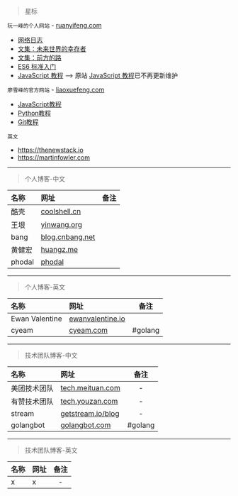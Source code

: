 > 星标

`阮一峰的个人网站` - [ruanyifeng.com](http://www.ruanyifeng.com/)

* [网络日志](http://www.ruanyifeng.com/blog/)  
* [文集：未来世界的幸存者](http://survivor.ruanyifeng.com/)  
* [文集：前方的路](http://road.ruanyifeng.com/)  
* [ES6 标准入门](http://es6.ruanyifeng.com/)   
* [JavaScript 教程](https://wangdoc.com/javascript/) --> 原站 [JavaScript 教程](http://javascript.ruanyifeng.com/)已不再更新维护

`廖雪峰的官方网站` - [liaoxuefeng.com](https://www.liaoxuefeng.com/)

* [JavaScript教程](https://www.liaoxuefeng.com/wiki/001434446689867b27157e896e74d51a89c25cc8b43bdb3000)  
* [Python教程](https://www.liaoxuefeng.com/wiki/0014316089557264a6b348958f449949df42a6d3a2e542c000)  
* [Git教程](https://www.liaoxuefeng.com/wiki/0013739516305929606dd18361248578c67b8067c8c017b000)  

`英文`

* https://thenewstack.io
* https://martinfowler.com

---


> 个人博客-中文

|    名称   |   网址   |   备注  |
| :-------- | :------ | :------: |
|    酷壳   |   [coolshell.cn](https://coolshell.cn/) |  |
|    王垠   |   [yinwang.org](http://www.yinwang.org/) |  |
|    bang   |   [blog.cnbang.net](http://blog.cnbang.net/) |  |
|    黄健宏  |  [huangz.me](http://huangz.me/) |  |
|    phodal |  [phodal](https://www.phodal.com/) | |
---

> 个人博客-英文

|    名称   |   网址   |   备注  |
| :-------- | :------ | :------: |
| Ewan Valentine  | [ewanvalentine.io](https://ewanvalentine.io/) |  |
| cyeam | [cyeam.com](http://www.cyeam.com/) | #golang |

---

> 技术团队博客-中文

|    名称   |   网址   |   备注  |
| :-------- | :------ | :------: |
| 美团技术团队 | [tech.meituan.com](https://tech.meituan.com/) | - |
| 有赞技术团队 | [tech.youzan.com](https://tech.youzan.com/) | - |
| stream | [getstream.io/blog](https://getstream.io/blog/) | - |
| golangbot | [golangbot.com](https://golangbot.com/) | #golang |

---

> 技术团队博客-英文

|    名称   |   网址   |   备注  |
| :-------- | :------ | :------: |
| x | x | - |